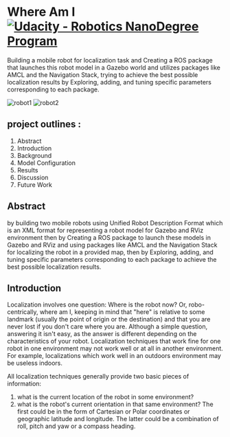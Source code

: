 # Where Am I    [![Udacity - Robotics NanoDegree Program](https://s3-us-west-1.amazonaws.com/udacity-robotics/Extra+Images/RoboND_flag.png)](https://www.udacity.com/robotics)



Building a mobile robot for localization task and Creating a ROS package that launches this robot model in a Gazebo world and utilizes packages like AMCL and the Navigation Stack, trying to achieve the best possible localization results by Exploring, adding, and tuning specific parameters corresponding to each package.

![robot1](https://github.com/mohamedsayedantar/udacity_bot/blob/master/images/R1.png)
![robot2](https://github.com/mohamedsayedantar/udacity_bot/blob/master/images/R2.png)



## project outlines :
1. Abstract
2. Introduction
3. Background
4. Model Configuration
5. Results
6. Discussion
7. Future Work


## Abstract 

by building two mobile robots using Unified Robot Description Format which is an XML format for representing a robot model for Gazebo and RViz environment then by Creating a ROS package to launch these models in Gazebo and RViz and using packages like AMCL and the Navigation Stack for localizing the robot in a provided map, then by Exploring, adding, and tuning specific parameters corresponding to each package to achieve the best possible localization results.

## Introduction

Localization involves one question: Where is the robot now? Or, robo-centrically, where am I, keeping in mind that "here" is relative to some landmark (usually the point of origin or the destination) and that you are never lost if you don't care where you are.
Although a simple question, answering it isn't easy, as the answer is different depending on the characteristics of your robot. Localization techniques that work fine for one robot in one environment may not work well or at all in another environment. 
For example, localizations which work well in an outdoors environment may be useless indoors.

All localization techniques generally provide two basic pieces of information:
1. what is the current location of the robot in some environment?
2. what is the robot's current orientation in that same environment?
The first could be in the form of Cartesian or Polar coordinates or geographic latitude and longitude. The latter could be a combination of roll, pitch and yaw or a compass heading.
















